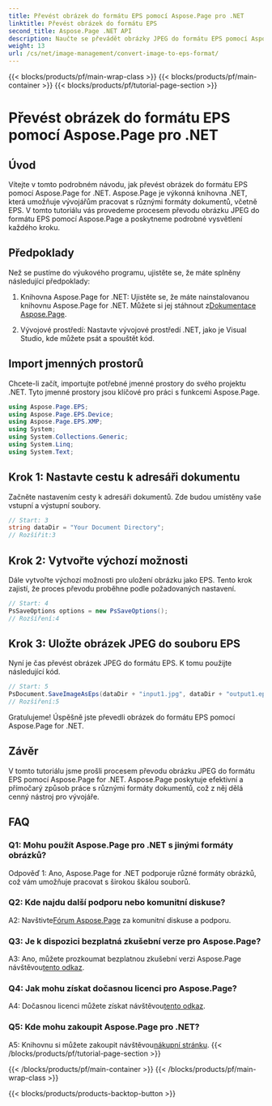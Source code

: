 ```yaml
---
title: Převést obrázek do formátu EPS pomocí Aspose.Page pro .NET
linktitle: Převést obrázek do formátu EPS
second_title: Aspose.Page .NET API
description: Naučte se převádět obrázky JPEG do formátu EPS pomocí Aspose.Page for .NET. Komplexní průvodce s pokyny krok za krokem.
weight: 13
url: /cs/net/image-management/convert-image-to-eps-format/
---
```


{{< blocks/products/pf/main-wrap-class >}}
{{< blocks/products/pf/main-container >}}
{{< blocks/products/pf/tutorial-page-section >}}

# Převést obrázek do formátu EPS pomocí Aspose.Page pro .NET

## Úvod

Vítejte v tomto podrobném návodu, jak převést obrázek do formátu EPS pomocí Aspose.Page for .NET. Aspose.Page je výkonná knihovna .NET, která umožňuje vývojářům pracovat s různými formáty dokumentů, včetně EPS. V tomto tutoriálu vás provedeme procesem převodu obrázku JPEG do formátu EPS pomocí Aspose.Page a poskytneme podrobné vysvětlení každého kroku.

## Předpoklady

Než se pustíme do výukového programu, ujistěte se, že máte splněny následující předpoklady:

1.  Knihovna Aspose.Page for .NET: Ujistěte se, že máte nainstalovanou knihovnu Aspose.Page for .NET. Můžete si jej stáhnout z[Dokumentace Aspose.Page](https://reference.aspose.com/page/net/).

2. Vývojové prostředí: Nastavte vývojové prostředí .NET, jako je Visual Studio, kde můžete psát a spouštět kód.

## Import jmenných prostorů

Chcete-li začít, importujte potřebné jmenné prostory do svého projektu .NET. Tyto jmenné prostory jsou klíčové pro práci s funkcemi Aspose.Page.

```csharp
using Aspose.Page.EPS;
using Aspose.Page.EPS.Device;
using Aspose.Page.EPS.XMP;
using System;
using System.Collections.Generic;
using System.Linq;
using System.Text;
```

## Krok 1: Nastavte cestu k adresáři dokumentu

Začněte nastavením cesty k adresáři dokumentů. Zde budou umístěny vaše vstupní a výstupní soubory.

```csharp
// Start: 3
string dataDir = "Your Document Directory";
// Rozšířit:3
```

## Krok 2: Vytvořte výchozí možnosti

Dále vytvořte výchozí možnosti pro uložení obrázku jako EPS. Tento krok zajistí, že proces převodu proběhne podle požadovaných nastavení.

```csharp
// Start: 4
PsSaveOptions options = new PsSaveOptions();
// Rozšíření:4
```

## Krok 3: Uložte obrázek JPEG do souboru EPS

Nyní je čas převést obrázek JPEG do formátu EPS. K tomu použijte následující kód.

```csharp
// Start: 5
PsDocument.SaveImageAsEps(dataDir + "input1.jpg", dataDir + "output1.eps", options);
// Rozšíření:5
```

Gratulujeme! Úspěšně jste převedli obrázek do formátu EPS pomocí Aspose.Page for .NET.

## Závěr

V tomto tutoriálu jsme prošli procesem převodu obrázku JPEG do formátu EPS pomocí Aspose.Page for .NET. Aspose.Page poskytuje efektivní a přímočarý způsob práce s různými formáty dokumentů, což z něj dělá cenný nástroj pro vývojáře.

## FAQ

### Q1: Mohu použít Aspose.Page pro .NET s jinými formáty obrázků?

Odpověď 1: Ano, Aspose.Page for .NET podporuje různé formáty obrázků, což vám umožňuje pracovat s širokou škálou souborů.

### Q2: Kde najdu další podporu nebo komunitní diskuse?

 A2: Navštivte[Fórum Aspose.Page](https://forum.aspose.com/c/page/39) za komunitní diskuse a podporu.

### Q3: Je k dispozici bezplatná zkušební verze pro Aspose.Page?

 A3: Ano, můžete prozkoumat bezplatnou zkušební verzi Aspose.Page návštěvou[tento odkaz](https://releases.aspose.com/).

### Q4: Jak mohu získat dočasnou licenci pro Aspose.Page?

 A4: Dočasnou licenci můžete získat návštěvou[tento odkaz](https://purchase.aspose.com/temporary-license/).

### Q5: Kde mohu zakoupit Aspose.Page pro .NET?

A5: Knihovnu si můžete zakoupit návštěvou[nákupní stránku](https://purchase.aspose.com/buy).
{{< /blocks/products/pf/tutorial-page-section >}}

{{< /blocks/products/pf/main-container >}}
{{< /blocks/products/pf/main-wrap-class >}}

{{< blocks/products/products-backtop-button >}}
